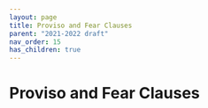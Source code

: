 ```yaml
---
layout: page
title: Proviso and Fear Clauses
parent: "2021-2022 draft"
nav_order: 15
has_children: true
---
```


# Proviso and Fear Clauses
